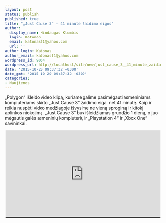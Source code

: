 ```yaml
---
layout: post
status: publish
published: true
title: "„Just Cause 3“ – 41 minutė žaidimo eigos"
author:
  display_name: Mindaugas Klumbis
  login: Katonas
  email: katonasf1@yahoo.com
  url: ''
author_login: Katonas
author_email: katonasf1@yahoo.com
wordpress_id: 9034
wordpress_url: http://localhost/site/new/just_cause_3__41_minute_zaidimo_eigos/
date: '2015-10-20 09:37:32 +0300'
date_gmt: '2015-10-20 09:37:32 +0300'
categories:
- Naujienos
---
```

<p>
	&bdquo;Polygon&ldquo; i&scaron;leido video klipą, kuriame galime pasimėgauti asmeniniams kompiuteriams skirto &bdquo;Just Cause 3&ldquo; žaidimo eiga &nbsp;net 41 minutę. Kaip ir reikia nuspėti video medžiagoje i&scaron;vysime ne vieną sprogimą ir kitokį aplinkos niokojimą. &bdquo;Just Cause 3&ldquo; bus i&scaron;leidžiamas gruodžio 1 dieną, o juo mėgautis galės asmeninių kompiuterių ir &bdquo;Playstation 4&ldquo; ir &bdquo;Xbox One&ldquo; savininkai.&nbsp;</p>
<p style="text-align: center;">
	<span style="color: rgb(187, 187, 187); font-family: Roboto, Arial, Helvetica, sans-serif; font-size: 11px; line-height: 25px; white-space: nowrap; background-color: rgba(28, 28, 28, 0.8);"><iframe allowfullscreen="" frameborder="0" height="281" src="https://www.youtube.com/embed/cKtSVrdsM0g" width="500"></iframe></span></p>
